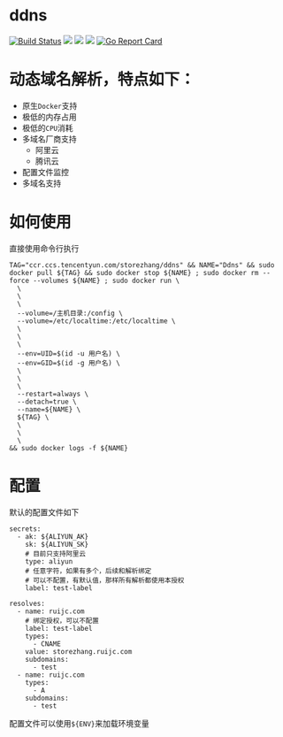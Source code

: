 # ddns
[![Build Status](https://github.ruijc.com:20443/api/badges/storezhang/ddns/status.svg)](https://github.ruijc.com:20443/storezhang/ddns)
[![](https://images.microbadger.com/badges/image/storezhang/ddns.svg)](https://microbadger.com/images/storezhang/ddns "Get your own image badge on microbadger.com")
[![](https://images.microbadger.com/badges/version/storezhang/ddns.svg)](https://microbadger.com/images/storezhang/ddns "Get your own version badge on microbadger.com")
[![](https://images.microbadger.com/badges/commit/storezhang/ddns.svg)](https://microbadger.com/images/storezhang/ddns "Get your own commit badge on microbadger.com")
[![Go Report Card](https://goreportcard.com/badge/github.com/storezhang/ddns)](https://goreportcard.com/report/github.com/storezhang/ddns)

# 动态域名解析，特点如下：
- 原生`Docker`支持
- 极低的内存占用
- 极低的`CPU`消耗
- 多域名厂商支持
  - 阿里云
  - 腾讯云
- 配置文件监控
- 多域名支持


# 如何使用

直接使用命令行执行
```
TAG="ccr.ccs.tencentyun.com/storezhang/ddns" && NAME="Ddns" && sudo docker pull ${TAG} && sudo docker stop ${NAME} ; sudo docker rm --force --volumes ${NAME} ; sudo docker run \
  \
  \
  \
  --volume=/主机目录:/config \
  --volume=/etc/localtime:/etc/localtime \
  \
  \
  \
  --env=UID=$(id -u 用户名) \
  --env=GID=$(id -g 用户名) \
  \
  \
  \
  --restart=always \
  --detach=true \
  --name=${NAME} \
  ${TAG} \
  \
  \
  \
&& sudo docker logs -f ${NAME}
```

# 配置

默认的配置文件如下
```
secrets:
  - ak: ${ALIYUN_AK}
    sk: ${ALIYUN_SK}
    # 目前只支持阿里云
    type: aliyun
    # 任意字符，如果有多个，后续和解析绑定
    # 可以不配置，有默认值，那样所有解析都使用本授权
    label: test-label

resolves:
  - name: ruijc.com
    # 绑定授权，可以不配置
    label: test-label
    types:
      - CNAME
    value: storezhang.ruijc.com
    subdomains:
      - test
  - name: ruijc.com
    types:
      - A
    subdomains:
      - test
```

配置文件可以使用`${ENV}`来加载环境变量
